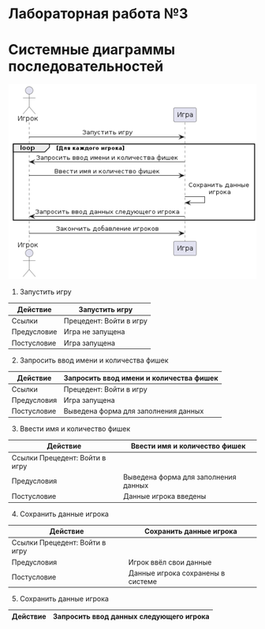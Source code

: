 # Лабораторная работа №3
# Системные диаграммы последовательностей
![Диаграмма прецедентов](images/lab3-1.png)

1. Запустить игру

| Действие | Запустить игру|
|---|---|
| Ссылки | Прецедент: Войти в игру |
| Предусловие | Игра не запущена |
| Постусловие | Игра запущена |

2. Запросить ввод имени и количества фишек

| Действие | Запросить ввод имени и количества фишек |
|---|---|
| Ссылки | Прецедент: Войти в игру |
| Предусловия | Игра запущена |
| Постусловие | Выведена форма для заполнения данных |

3. Ввести имя и количество фишек

| Действие | Ввести имя и количество фишек |
|---|---|
| Ссылки  Прецедент: Войти в игру |
| Предусловия | Выведена форма для заполнения данных |
| Постусловие | Данные игрока введены |

4. Сохранить данные игрока

| Действие | Сохранить данные игрока |
|---|---|
| Ссылки  Прецедент: Войти в игру |
| Предусловия | Игрок ввёл свои данные |
| Постусловие | Данные игрока сохранены в системе |

5. Сохранить данные игрока

| Действие | Запросить ввод данных следующего игрока |
|---|---|
